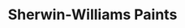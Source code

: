 ---
title: "Sherwin-Williams Paints"
url: /broken-arrow/sherwin-williams-paints/
shop: Baustoffe
---